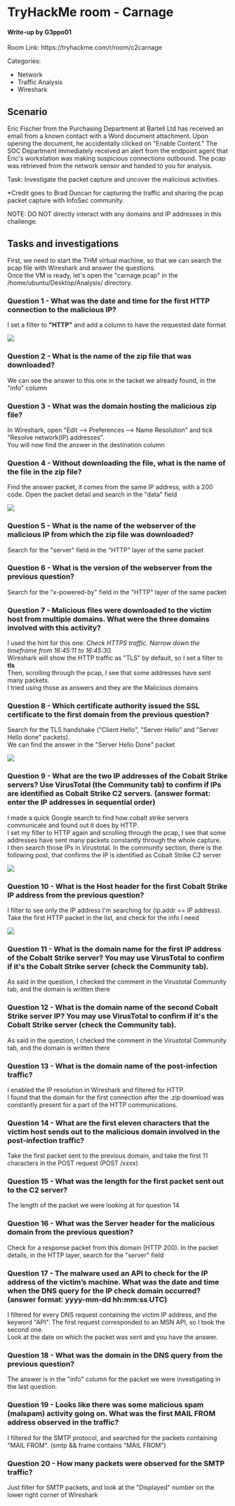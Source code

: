 <h1>TryHackMe room - Carnage</h1>
<h4>Write-up by G3ppo01</h4>
<p>Room Link: https://tryhackme.com/r/room/c2carnage</p>
<p>Categories:</p>
<ul>
  <li>Network</li>
  <li>Traffic Analysis</li>
  <li>Wireshark</li>
</ul>

<h2>Scenario</h2>
<span>Eric Fischer from the Purchasing Department at Bartell Ltd has received an email from a known contact with a Word document attachment.  Upon opening the document, he accidentally clicked on "Enable Content."  The SOC Department immediately received an alert from the endpoint agent that Eric's workstation was making suspicious connections outbound. The pcap was retrieved from the network sensor and handed to you for analysis. 

Task: Investigate the packet capture and uncover the malicious activities. 

*Credit goes to Brad Duncan for capturing the traffic and sharing the pcap packet capture with InfoSec community. 

NOTE: DO NOT directly interact with any domains and IP addresses in this challenge. </span>

<h2>Tasks and investigations</h2>

<p>First, we need to start the THM virtual machine, so that we can search the pcap file with Wireshark and answer the questions.<br>
Once the VM is ready, let's open the "carnage.pcap" in the /home/ubuntu/Desktop/Analysis/ directory. </p>

<h3>Question 1 - What was the date and time for the first HTTP connection to the malicious IP?</h3>
<p>I set a filter to <strong>"HTTP"</strong> and add a column to have the requested date format</p>
<img src="https://github.com/G3ppo01/Write-ups/assets/170022041/91ce77a1-7465-41d4-bed0-9ad8ead9dbdc">


<h3>Question 2 - What is the name of the zip file that was downloaded?</h3>
<p>We can see the answer to this one in the tacket we already found, in the "info" column</p>

<h3>Question 3 - What was the domain hosting the malicious zip file?</h3>
<p>In Wireshark, open "Edit --> Preferences --> Name Resolution" and tick "Resolve network(IP) addresses".<br>
You will now find the answer in the destination column</p>

<h3>Question 4 - Without downloading the file, what is the name of the file in the zip file?</h3>
<p>Find the answer packet, it comes from the same IP address, with a 200 code. Open the packet detail and search in the "data" field</p>
<img src="https://github.com/G3ppo01/Write-ups/assets/170022041/e21006ba-cbba-4ebc-90b5-c649b1b2d17a">

<h3>Question 5 - What is the name of the webserver of the malicious IP from which the zip file was downloaded?</h3>
<p>Search for the "server" field in the "HTTP" layer of the same packet</p>

<h3>Question 6 - What is the version of the webserver from the previous question?</h3>
<p>Search for the "x-powered-by" field in the "HTTP" layer of the same packet</p>

<h3>Question 7 - Malicious files were downloaded to the victim host from multiple domains. What were the three domains involved with this activity?</h3>
<p>I used the hint for this one: <em>Check HTTPS traffic. Narrow down the timeframe from 16:45:11 to 16:45:30.</em><br>
Wireshark will show the HTTP traffic as "TLS" by default, so I set a filter to <strong>tls</strong><br>
Then, scrolling through the pcap, I see that some addresses have sent many packets.<br>
I tried using those as answers and they are the Malicious domains</p>

<h3>Question 8 - Which certificate authority issued the SSL certificate to the first domain from the previous question?</h3>
<p>Search for the TLS handshake ("Client Hello", "Server Hello" and "Server Hello done" packets). <br>
We can find the answer in the "Server Hello Done" packet </p>
<img src="https://github.com/G3ppo01/Write-ups/assets/170022041/381b214d-0d00-435d-8b74-1654b71dacb9">

<h3>Question 9 - What are the two IP addresses of the Cobalt Strike servers? Use VirusTotal (the Community tab) to confirm if IPs are identified as Cobalt Strike C2 servers. (answer format: enter the IP addresses in sequential order)</h3>
<p>I made a quick Google search to find how cobalt strike servers communicate and found out it does by HTTP. </br>
I set my filter to HTTP again and scrolling through the pcap, I see that some addresses have sent many packets constantly through the whole capture.</br>
I then search those IPs in Virustotal. In the community section, there is the following post, that confirms the IP is identified as Cobalt Strike C2 server</p>
<img src=https://github.com/G3ppo01/Write-ups/assets/170022041/fccbebe3-3505-4759-9e15-2ce6a96944b2>

<h3>Question 10 - What is the Host header for the first Cobalt Strike IP address from the previous question?</h3>
<p>I filter to see only the IP address I'm searching for (ip.addr == IP address). </br>
Take the first HTTP packet in the list, and check for the info I need</p>
<img src=https://github.com/G3ppo01/Write-ups/assets/170022041/553c6518-3b8e-4be3-a8c5-277a883721fb>

<h3>Question 11 - What is the domain name for the first IP address of the Cobalt Strike server? You may use VirusTotal to confirm if it's the Cobalt Strike server (check the Community tab).</h3>
<p>As said in the question, I checked the comment in the Virustotal Community tab, and the domain is written there</p>

<h3>Question 12 - What is the domain name of the second Cobalt Strike server IP?  You may use VirusTotal to confirm if it's the Cobalt Strike server (check the Community tab).</h3>
<p>As said in the question, I checked the comment in the Virustotal Community tab, and the domain is written there</p>

<h3>Question 13 - What is the domain name of the post-infection traffic?</h3>
<p>I enabled the IP resolution in Wireshark and filtered for HTTP.</br>
I found that the domain for the first connection after the .zip download was constantly present for a part of the HTTP communications.</p>

<h3>Question 14 - What are the first eleven characters that the victim host sends out to the malicious domain involved in the post-infection traffic? </h3>
<p>Take the first packet sent to the previous domain, and take the first 11 characters in the POST request (POST /xxxx)</p>

<h3>Question 15 - What was the length for the first packet sent out to the C2 server?</h3>
<p>The length of the packet we were looking at for question 14</p>

<h3>Question 16 - What was the Server header for the malicious domain from the previous question?</h3>
<p>Check for a response packet from this domain (HTTP 200). In the packet details, in the HTTP layer, search for the "server" field</p>

<h3>Question 17 - The malware used an API to check for the IP address of the victim’s machine. What was the date and time when the DNS query for the IP check domain occurred? (answer format: yyyy-mm-dd hh:mm:ss UTC)</h3>
<p>I filtered for every DNS request containing the victim IP address, and the keyword "API". The first request corresponded to an MSN API, so I took the second one. </br>
Look at the date on which the packet was sent and you have the answer.</p>

<h3>Question 18 - What was the domain in the DNS query from the previous question?</h3>
<p>The answer is in the "info" column for the packet we were investigating in the last question.</p>

<h3>Question 19 - Looks like there was some malicious spam (malspam) activity going on. What was the first MAIL FROM address observed in the traffic?</h3>
<p>I filtered for the SMTP protocol, and searched for the packets containing "MAIL FROM". (smtp && frame contains "MAIL FROM")</p>

<h3>Question 20 - How many packets were observed for the SMTP traffic?</h3>
<p>Just filter for SMTP packets, and look at the "Displayed" number on the lower right corner of Wireshark</p>




